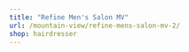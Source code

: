 ```yaml
---
title: "Refine Men's Salon MV"
url: /mountain-view/refine-mens-salon-mv-2/
shop: hairdresser
---
```

